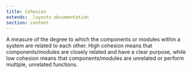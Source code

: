 ```yaml
---
title: Cohesion
extends: _layouts.documentation
section: content
---
```


A measure of the degree to which the components or modules within a system are related to each other. High cohesion means that components/modules are closely related and have a clear purpose, while low cohesion means that components/modules are unrelated or perform multiple, unrelated functions.